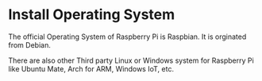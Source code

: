 # Install Operating System

The official Operating System of Raspberry Pi is Raspbian. It is orginated from Debian.

There are also other Third party Linux or Windows system for Raspberry Pi like Ubuntu Mate, Arch for ARM, Windows IoT, etc.
